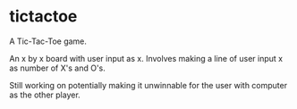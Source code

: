 # tictactoe
A Tic-Tac-Toe game.

An x by x board with user input as x. Involves making a line of user input x as number of X's and O's.

Still working on potentially making it unwinnable for the user with computer as the other player.
